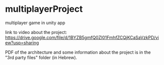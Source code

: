# multiplayerProject
 multiplayer game in unity app
 
link to video about the project:
https://drive.google.com/file/d/1BYZB5gmfQ0ZI01FmhfZCQjKCaSaVzkPD/view?usp=sharing

PDF of the architecture and some information about the project is in the "3rd party files" folder (in Hebrew).
